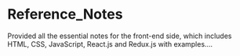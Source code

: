 # Reference_Notes
Provided all the essential notes for the front-end side, which includes HTML, CSS, JavaScript, React.js and Redux.js with examples....